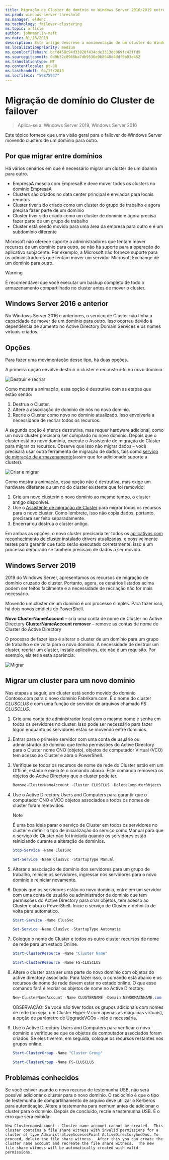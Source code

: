 ```yaml
---
title: Migração de Cluster de domínio no Windows Server 2016/2019 entre
ms.prod: windows-server-threshold
ms.manager: eldenc
ms.technology: failover-clustering
ms.topic: article
author: johnmarlin-msft
ms.date: 01/18/2019
description: Este artigo descreve a movimentação de um cluster do Windows Server 2019 de um domínio para outro
ms.localizationpriority: medium
ms.openlocfilehash: bcfd458c94d33820f434cde3313dc069fc42ffd9
ms.sourcegitcommit: 0d0b32c8986ba7db9536e0b8648d4ddf9b03e452
ms.translationtype: MT
ms.contentlocale: pt-BR
ms.lasthandoff: 04/17/2019
ms.locfileid: "59875937"
---
```

# <a name="failover-cluster-domain-migration"></a>Migração de domínio do Cluster de failover

> Aplica-se a: Windows Server 2019, Windows Server 2016

Este tópico fornece que uma visão geral para o failover do Windows Server movendo clusters de um domínio para outro.

## <a name="why-migrate-between-domains"></a>Por que migrar entre domínios

Há vários cenários em que é necessário migrar um cluster de um doamin para outro.

- EmpresaA mescla com EmpresaB e deve mover todos os clusters no domínio EmpresaA
- Clusters são criados no data center principal e enviados para locais remotos
- Cluster tiver sido criado como um cluster do grupo de trabalho e agora precisa fazer parte de um domínio
- Cluster tiver sido criado como um cluster de domínio e agora precisa fazer parte de um grupo de trabalho
- Cluster está sendo movido para uma área da empresa para outro e é um subdomínio diferente

Microsoft não oferece suporte a administradores que tentam mover recursos de um domínio para outro, se não há suporte para a operação do aplicativo subjacente. Por exemplo, a Microsoft não fornece suporte para os administradores que tentam mover um servidor Microsoft Exchange de um domínio para outro.

   > [!WARNING]
   > É recomendável que você executar um backup completo de todo o armazenamento compartilhado no cluster antes de mover o cluster.

## <a name="windows-server-2016-and-earlier"></a>Windows Server 2016 e anterior

No Windows Server 2016 e anteriores, o serviço de Cluster não tinha a capacidade de mover de um domínio para outro.  Isso ocorreu devido à dependência de aumento no Active Directory Domain Services e os nomes virtuais criados.   

## <a name="options"></a>Opções

Para fazer uma movimentação desse tipo, há duas opções.

A primeira opção envolve destruir o cluster e reconstruí-lo no novo domínio.

![Destruir e recriar](media\Cross-Domain-Cluster-Migration\Cross-Cluster-Domain-Migration-1.gif)

Como mostra a animação, essa opção é destrutiva com as etapas que estão sendo:

1. Destrua o Cluster.
2. Altere a associação de domínio de nós no novo domínio.
3. Recrie o Cluster como novo no domínio atualizado.  Isso envolveria a necessidade de recriar todos os recursos.

A segunda opção é menos destrutiva, mas requer hardware adicional, como um novo cluster precisaria ser compilado no novo domínio.  Depois que o cluster está no novo domínio, execute o Assistente de migração de Cluster para migrar os recursos. Observe que isso não migrar dados – você precisará usar outra ferramenta de migração de dados, tais como [serviço de migração de armazenamento](../storage/storage-migration-service/overview.md)(assim que for adicionado suporte a cluster).

![Criar e migrar](media\Cross-Domain-Cluster-Migration\Cross-Cluster-Domain-Migration-2.gif)

Como mostra a animação, essa opção não é destrutiva, mas exige um hardware diferente ou um nó do cluster existente que foi removido.

1. Crie um novo clusterin o novo domínio ao mesmo tempo, o cluster antigo disponível.
2. Use o [Assistente de migração de Cluster](https://docs.microsoft.com/en-us/previous-versions/windows/it-pro/windows-server-2008-R2-and-2008/cc754481(v=ws.10)) para migrar todos os recursos para o novo cluster. Como lembrete, isso não copia dados, portanto, precisará ser feito separadamente.
3. Encerrar ou destrua o cluster antigo.

Em ambas as opções, o novo cluster precisaria ter todos os [aplicativos com reconhecimento de cluster](https://technet.microsoft.com/aa369082(v=vs.90)) instalado drivers atualizadas, e possivelmente testes para garantir que tudo serão executado corretamente.  Isso é um processo demorado se também precisam de dados a ser movido.

## <a name="windows-server-2019"></a>Windows Server 2019

2019 do Windows Server, apresentamos os recursos de migração de domínio cruzado do cluster.  Portanto, agora, os cenários listados acima podem ser feitos facilmente e a necessidade de recriação não for mais necessário.  

Movendo um cluster de um domínio é um processo simples. Para fazer isso, há dois novos cmdlets do PowerShell.

**Novo ClusterNameAccount** – cria uma conta de nome de Cluster no Active Directory **ClusterNameAccount remover** – remove as contas de nome de Cluster do Active Directory

O processo de fazer isso é alterar o cluster de um domínio para um grupo de trabalho e de volta para o novo domínio.  A necessidade de destruir um cluster, recriar um cluster, instale aplicativos, etc não é um requisito. Por exemplo, ela teria esta aparência:

![Migrar](media\Cross-Domain-Cluster-Migration\Cross-Cluster-Domain-Migration-3.gif)

## <a name="migrating-a-cluster-to-a-new-domain"></a>Migrar um cluster para um novo domínio

Nas etapas a seguir, um cluster está sendo movido do domínio Contoso.com para o novo domínio Fabrikam.com.  É o nome do cluster *CLUSCLUS* e com uma função de servidor de arquivos chamado *FS CLUSCLUS*.

1. Crie uma conta de administrador local com o mesmo nome e senha em todos os servidores no cluster.  Isso pode ser necessário para fazer logon enquanto os servidores estão se movendo entre domínios.
2. Entrar para o primeiro servidor com uma conta de usuário ou administrador de domínio que tenha permissões do Active Directory para o Cluster nome CNO (objeto), objetos de computador Virtual (VCO) tem acesso ao Cluster e abra o PowerShell.
3. Verifique se todos os recursos de nome de rede do Cluster estão em um Offline, estado e execute o comando abaixo.  Este comando removerá os objetos do Active Directory que o cluster pode ter.

   ```PowerShell
   Remove-ClusterNameAccount -Cluster CLUSCLUS -DeleteComputerObjects
   ```
4. Use o Active Directory Users and Computers para garantir que o computador CNO e VCO objetos associados a todos os nomes de cluster foram removidos.

   > [!NOTE]
   > É uma boa ideia parar o serviço de Cluster em todos os servidores no cluster e definir o tipo de inicialização do serviço como Manual para que o serviço de Cluster não foi iniciada quando os servidores estão reiniciando durante a alteração de domínios.

   ```PowerShell
   Stop-Service -Name ClusSvc

   Set-Service -Name ClusSvc -StartupType Manual
   ```

5. Alterar a associação de domínio dos servidores para um grupo de trabalho, reinicie os servidores, ingressar nos servidores para o novo domínio e reiniciar novamente.
6. Depois que os servidores estão no novo domínio, entre em um servidor com uma conta de usuário ou administrador de domínio que tem permissões do Active Directory para criar objetos, tem acesso ao Cluster e abra o PowerShell. Inicie o serviço de Cluster e defini-lo de volta para automático.

   ```PowerShell
   Start-Service -Name ClusSvc

   Set-Service -Name ClusSvc -StartupType Automatic
   ```
7. Coloque o nome do Cluster e todos os outro cluster recursos de nome de rede para um estado Online.

   ```PowerShell
   Start-ClusterResource -Name "Cluster Name"

   Start-ClusterResource -Name FS-CLUSCLUS
   ```

8. Altere o cluster para ser uma parte do novo domínio com objetos do active directory associado. Para fazer isso, o comando está abaixo e os recursos de nome de rede devem estar no estado online.  O que esse comando fará é recriar os objetos de nome no Active Directory.

   ```PowerShell
   New-ClusterNameAccount -Name CLUSTERNAME -Domain NEWDOMAINNAME.com -UpgradeVCOs
   ```

    OBSERVAÇÃO: Se você não tiver todos os grupos adicionais com nomes de rede (ou seja, um Cluster Hyper-V com apenas as máquinas virtuais), a opção de parâmetro de UpgradeVCOs - não é necessária.

9. Use o Active Directory Users and Computers para verificar o novo domínio e verifique se que os objetos de computador associados foram criados. Se eles tiverem, em seguida, coloque os recursos restantes nos grupos online.

   ```PowerShell
   Start-ClusterGroup -Name "Cluster Group"

   Start-ClusterGroup -Name FS-CLUSCLUS
   ```

## <a name="known-issues"></a>Problemas conhecidos

Se você estiver usando o novo recurso de testemunha USB, não será possível adicionar o cluster para o novo domínio.  O raciocínio é que o tipo de testemunha de compartilhamento de arquivo deve utilizar o Kerberos para autenticação.  Altere a testemunha para nenhum antes de adicionar o cluster para o domínio.  Depois de concluído, recrie a testemunha USB.  É o erro que será exibida:

```
New-ClusternameAccount : Cluster name account cannot be created.  This cluster contains a file share witness with invalid permissions for a cluster of type AdministrativeAccesssPoint ActiveDirectoryAndDns. To proceed, delete the file share witness.  After this you can create the cluster name account and recreate the file share witness.  The new file share witness will be automatically created with valid permissions.
```

